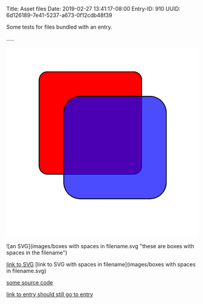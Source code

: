 Title: Asset files
Date: 2019-02-27 13:41:17-08:00
Entry-ID: 910
UUID: 6d126189-7e41-5237-a673-0f12cdb48f39

Some tests for files bundled with an entry.

.....

![an SVG](images/boxes.svg "these are boxes")

![an SVG](images/boxes with spaces in filename.svg "these are boxes with spaces in the filename")

[link to SVG](images/boxes.svg)
[link to SVG with spaces in filename](images/boxes with spaces in filename.svg)


[some source code](hello.cpp)

[link to entry should still go to entry](assets.md)

